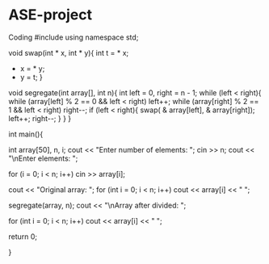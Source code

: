 # ASE-project
Coding
#include<iostream>
using namespace std;

void swap(int * x, int * y){
  int t = * x;
  * x = * y;
  * y = t;
}

void segregate(int array[], int n){
  int left = 0, right = n - 1;
  while (left < right){
    while (array[left] % 2 == 0 && left < right)
      left++;
    while (array[right] % 2 == 1 && left < right)
      right--;
    if (left < right){
      swap( & array[left], & array[right]);
      left++;
      right--;
    }
  }
}

int main(){

  int array[50], n, i;
  cout << "Enter number of elements: ";
  cin >> n;
  cout << "\nEnter elements: ";

  for (i = 0; i < n; i++)
    cin >> array[i];
    
  cout << "Original array: ";
  for (int i = 0; i < n; i++)
    cout << array[i] << " ";

  segregate(array, n);
  cout << "\nArray after divided: ";
  
  for (int i = 0; i < n; i++)
    cout << array[i] << " ";

  return 0;

}
